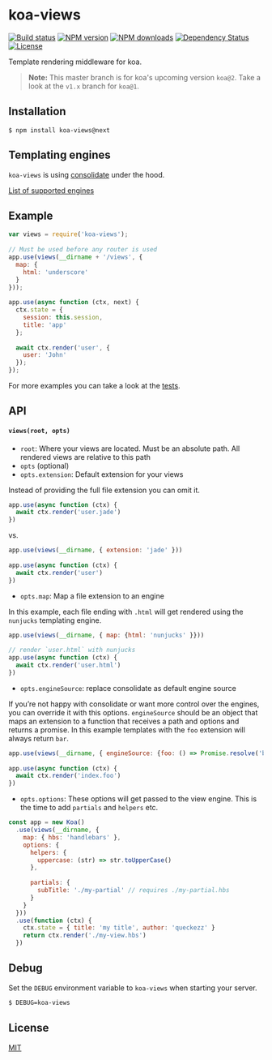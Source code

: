 # koa-views
  
  
[![Build status][travis-image]][travis-url]
[![NPM version][npm-image]][npm-url]
[![NPM downloads][npm-downloads-image]][npm-url]
[![Dependency Status][david-image]][david-url]
[![License][license-image]][license-url]
  
Template rendering middleware for koa.
  
> **Note:** This master branch is for koa's upcoming version `koa@2`. Take a look at the `v1.x` branch for `koa@1`.
  
## Installation
  
  
```
$ npm install koa-views@next
```
  
## Templating engines
  
  
`koa-views` is using [consolidate](https://github.com/tj/consolidate.js ) under the hood.
  
[List of supported engines](https://github.com/tj/consolidate.js#supported-template-engines )
  
## Example
  
  
```js
var views = require('koa-views');
  
// Must be used before any router is used
app.use(views(__dirname + '/views', {
  map: {
    html: 'underscore'
  }
}));
  
app.use(async function (ctx, next) {
  ctx.state = {
    session: this.session,
    title: 'app'
  };
  
  await ctx.render('user', {
    user: 'John'
  });
});
```
  
For more examples you can take a look at the [tests](./test/index.js ).
  
## API
  
  
#### `views(root, opts)`
  
  
* `root`: Where your views are located. Must be an absolute path. All rendered views are relative to this path
* `opts` (optional)
* `opts.extension`: Default extension for your views
  
Instead of providing the full file extension you can omit it.
```js
app.use(async function (ctx) {
  await ctx.render('user.jade')
})
```
  
vs.
  
```js
app.use(views(__dirname, { extension: 'jade' }))
  
app.use(async function (ctx) {
  await ctx.render('user')
})
```
  
* `opts.map`: Map a file extension to an engine
  
In this example, each file ending with `.html` will get rendered using the `nunjucks` templating engine.
```js
app.use(views(__dirname, { map: {html: 'nunjucks' }}))
  
// render `user.html` with nunjucks
app.use(async function (ctx) {
  await ctx.render('user.html')
})
```
  
* `opts.engineSource`: replace consolidate as default engine source
  
If you’re not happy with consolidate or want more control over the engines, you can override it with this options. `engineSource` should
be an object that maps an extension to a function that receives a path and options and returns a promise. In this example templates with the `foo` extension will always return `bar`.
  
```js
app.use(views(__dirname, { engineSource: {foo: () => Promise.resolve('bar')}}))
  
app.use(async function (ctx) {
  await ctx.render('index.foo')
})
```
  
* `opts.options`: These options will get passed to the view engine. This is the time to add `partials` and `helpers` etc.
  
```js
const app = new Koa()
  .use(views(__dirname, {
    map: { hbs: 'handlebars' },
    options: {
      helpers: {
        uppercase: (str) => str.toUpperCase()
      },
  
      partials: {
        subTitle: './my-partial' // requires ./my-partial.hbs
      }
    }
  }))
  .use(function (ctx) {
    ctx.state = { title: 'my title', author: 'queckezz' }
    return ctx.render('./my-view.hbs')
  })
```
  
## Debug
  
  
Set the `DEBUG` environment variable to `koa-views` when starting your server.
  
```bash
$ DEBUG=koa-views
```
  
## License
  
  
[MIT](./license )
  
[travis-image]: https://img.shields.io/travis/queckezz/koa-views.svg?style=flat-square
[travis-url]: https://travis-ci.org/queckezz/koa-views
[npm-image]: https://img.shields.io/npm/v/koa-views.svg?style=flat-square
[npm-downloads-image]: https://img.shields.io/npm/dm/koa-views.svg?style=flat-square
[npm-url]: https://npmjs.org/package/koa-views
[david-image]: http://img.shields.io/david/queckezz/koa-views.svg?style=flat-square
[david-url]: https://david-dm.org/queckezz/koa-views
[license-image]: http://img.shields.io/npm/l/koa-views.svg?style=flat-square
[license-url]: ./license
  